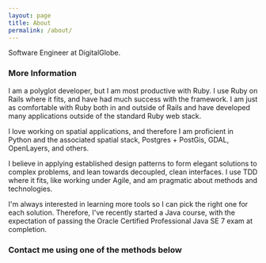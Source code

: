 ```yaml
---
layout: page
title: About
permalink: /about/
---
```


Software Engineer at DigitalGlobe.

### More Information

I am a polyglot developer, but I am most productive with Ruby. I use Ruby on Rails where it fits, and have had much success with the framework. I am just as comfortable with Ruby both in and outside of Rails and have developed many applications outside of the standard Ruby web stack.

I love working on spatial applications, and therefore I am proficient in Python and the associated spatial stack, Postgres + PostGis, GDAL, OpenLayers, and others.

I believe in applying established design patterns to form elegant solutions to complex problems, and lean towards decoupled, clean interfaces. I use TDD where it fits, like working under Agile, and am pragmatic about methods and technologies.

I'm always interested in learning more tools so I can pick the right one for each solution.  Therefore, I've recently started a Java course, with the expectation of passing the Oracle Certified Professional Java SE 7 exam at completion.

### Contact me using one of the methods below

